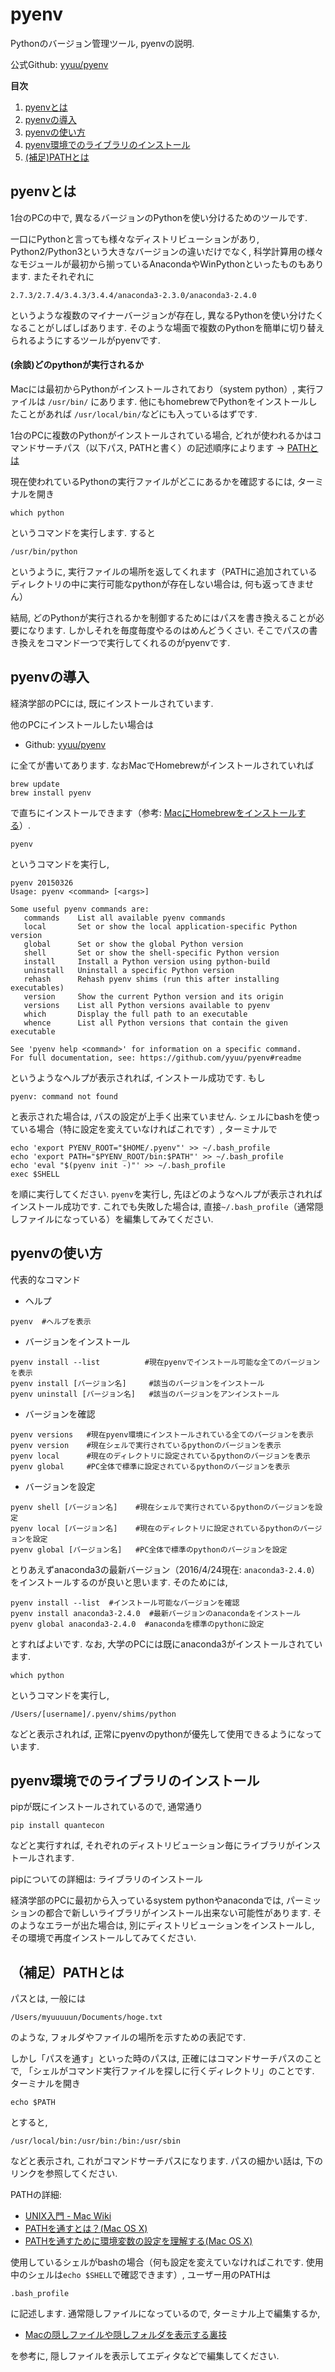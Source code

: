 # pyenv

Pythonのバージョン管理ツール, pyenvの説明.

公式Github: [yyuu/pyenv](https://github.com/yyuu/pyenv)

**目次**

1. [pyenvとは](#pyenvとは)
1. [pyenvの導入](#pyenvの導入)
1. [pyenvの使い方](#pyenvの使い方)
1. [pyenv環境でのライブラリのインストール](#pyenv環境でのライブラリのインストール)
1. [(補足)PATHとは](#補足pathとは)

## pyenvとは
1台のPCの中で, 異なるバージョンのPythonを使い分けるためのツールです.

一口にPythonと言っても様々なディストリビューションがあり, Python2/Python3という大きなバージョンの違いだけでなく, 科学計算用の様々なモジュールが最初から揃っているAnacondaやWinPythonといったものもあります. またそれぞれに

```
2.7.3/2.7.4/3.4.3/3.4.4/anaconda3-2.3.0/anaconda3-2.4.0
```

というような複数のマイナーバージョンが存在し, 異なるPythonを使い分けたくなることがしばしばあります. そのような場面で複数のPythonを簡単に切り替えられるようにするツールがpyenvです.

#### (余談)どのpythonが実行されるか

Macには最初からPythonがインストールされており（system python）, 実行ファイルは `/usr/bin/` にあります. 他にもhomebrewでPythonをインストールしたことがあれば `/usr/local/bin/`などにも入っているはずです.

1台のPCに複数のPythonがインストールされている場合, どれが使われるかはコマンドサーチパス（以下パス, PATHと書く）の記述順序によります -> [PATHとは](#path)

現在使われているPythonの実行ファイルがどこにあるかを確認するには, ターミナルを開き

```
which python
```

というコマンドを実行します. すると 

```
/usr/bin/python
```

というように, 実行ファイルの場所を返してくれます（PATHに追加されているディレクトリの中に実行可能なpythonが存在しない場合は, 何も返ってきません）

結局, どのPythonが実行されるかを制御するためにはパスを書き換えることが必要になります. しかしそれを毎度毎度やるのはめんどうくさい. そこでパスの書き換えをコマンド一つで実行してくれるのがpyenvです.

## pyenvの導入

経済学部のPCには, 既にインストールされています.

他のPCにインストールしたい場合は

* Github: [yyuu/pyenv](https://github.com/yyuu/pyenv)

に全てが書いてあります. なおMacでHomebrewがインストールされていれば

```
brew update
brew install pyenv
```

で直ちにインストールできます（参考: [MacにHomebrewをインストールする](http://qiita.com/_daisuke/items/d3b2477d15ed2611a058)）.

```
pyenv
```

というコマンドを実行し, 

```
pyenv 20150326
Usage: pyenv <command> [<args>]

Some useful pyenv commands are:
   commands    List all available pyenv commands
   local       Set or show the local application-specific Python version
   global      Set or show the global Python version
   shell       Set or show the shell-specific Python version
   install     Install a Python version using python-build
   uninstall   Uninstall a specific Python version
   rehash      Rehash pyenv shims (run this after installing executables)
   version     Show the current Python version and its origin
   versions    List all Python versions available to pyenv
   which       Display the full path to an executable
   whence      List all Python versions that contain the given executable

See 'pyenv help <command>' for information on a specific command.
For full documentation, see: https://github.com/yyuu/pyenv#readme
```

というようなヘルプが表示されれば, インストール成功です. もし

```
pyenv: command not found
```

と表示された場合は, パスの設定が上手く出来ていません. シェルにbashを使っている場合（特に設定を変えていなければこれです）, ターミナルで

```
echo 'export PYENV_ROOT="$HOME/.pyenv"' >> ~/.bash_profile
echo 'export PATH="$PYENV_ROOT/bin:$PATH"' >> ~/.bash_profile
echo 'eval "$(pyenv init -)"' >> ~/.bash_profile
exec $SHELL
```

を順に実行してください. `pyenv`を実行し, 先ほどのようなヘルプが表示されればインストール成功です. これでも失敗した場合は, 直接`~/.bash_profile`（通常隠しファイルになっている）を編集してみてください.

## pyenvの使い方

代表的なコマンド

* ヘルプ

```
pyenv  #ヘルプを表示
```

* バージョンをインストール

```
pyenv install --list          #現在pyenvでインストール可能な全てのバージョンを表示
pyenv install [バージョン名]     #該当のバージョンをインストール
pyenv uninstall [バージョン名]   #該当のバージョンをアンインストール
```

* バージョンを確認

```
pyenv versions   #現在pyenv環境にインストールされている全てのバージョンを表示
pyenv version    #現在シェルで実行されているpythonのバージョンを表示
pyenv local      #現在のディレクトリに設定されているpythonのバージョンを表示
pyenv global     #PC全体で標準に設定されているpythonのバージョンを表示
```

* バージョンを設定

```
pyenv shell [バージョン名]    #現在シェルで実行されているpythonのバージョンを設定
pyenv local [バージョン名]    #現在のディレクトリに設定されているpythonのバージョンを設定
pyenv global [バージョン名]   #PC全体で標準のpythonのバージョンを設定
```

とりあえずanaconda3の最新バージョン（2016/4/24現在: `anaconda3-2.4.0`）をインストールするのが良いと思います. そのためには, 

```
pyenv install --list  #インストール可能なバージョンを確認
pyenv install anaconda3-2.4.0  #最新バージョンのanacondaをインストール
pyenv global anaconda3-2.4.0  #anacondaを標準のpythonに設定
```

とすればよいです. なお, 大学のPCには既にanaconda3がインストールされています.

```
which python
```

というコマンドを実行し, 

```
/Users/[username]/.pyenv/shims/python
```

などと表示されれば, 正常にpyenvのpythonが優先して使用できるようになっています.

## pyenv環境でのライブラリのインストール

pipが既にインストールされているので, 通常通り

```
pip install quantecon
```

などと実行すれば, それぞれのディストリビューション毎にライブラリがインストールされます.

pipについての詳細は: ライブラリのインストール

経済学部のPCに最初から入っているsystem pythonやanacondaでは, パーミッションの都合で新しいライブラリがインストール出来ない可能性があります. そのようなエラーが出た場合は, 別にディストリビューションをインストールし, その環境で再度インストールしてみてください.

## （補足）PATHとは

パスとは, 一般には

```
/Users/myuuuuun/Documents/hoge.txt
```

のような, フォルダやファイルの場所を示すための表記です.

しかし「パスを通す」といった時のパスは, 正確にはコマンドサーチパスのことで, 「シェルがコマンド実行ファイルを探しに行くディレクトリ」のことです. ターミナルを開き

```
echo $PATH
```

とすると, 

```
/usr/local/bin:/usr/bin:/bin:/usr/sbin
```

などと表示され, これがコマンドサーチパスになります. パスの細かい話は, 下のリンクを参照してください.

PATHの詳細:

* [UNIX入門 - Mac Wiki](http://macwiki.osdn.jp/wiki/index.php/UNIX%E5%85%A5%E9%96%80)
* [PATHを通すとは？(Mac OS X)](http://qiita.com/soarflat/items/09be6ab9cd91d366bf71)
* [PATHを通すために環境変数の設定を理解する(Mac OS X)](http://qiita.com/soarflat/items/d5015bec37f8a8254380)

使用しているシェルがbashの場合（何も設定を変えていなければこれです. 使用中のシェルは`echo $SHELL`で確認できます）, ユーザー用のPATHは

```
.bash_profile
```

に記述します. 通常隠しファイルになっているので, ターミナル上で編集するか, 

* [Macの隠しファイルや隠しフォルダを表示する裏技](http://inforati.jp/apple/mac-tips-techniques/system-hints/how-to-show-hidden-file-or-folder-of-macos.html)

を参考に, 隠しファイルを表示してエディタなどで編集してください.

